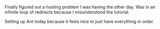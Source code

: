Finally figured out a hosting problem I was having the other day. Was in an 
infinite loop of redirects because I misunderstood the tutorial.

Setting up Ant today because it feels nice to just have everything in order.

